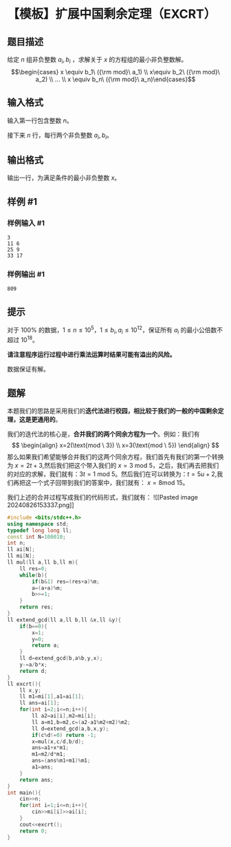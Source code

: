 # 【模板】扩展中国剩余定理（EXCRT）

## 题目描述

给定  $n$ 组非负整数  $a_i, b_i$ ，求解关于  $x$ 的方程组的最小非负整数解。
$$\begin{cases} x \equiv b_1\ ({\rm mod}\ a_1) \\ x\equiv b_2\ ({\rm mod}\ a_2) \\ ... \\ x \equiv b_n\ ({\rm mod}\ a_n)\end{cases}$$

## 输入格式

输入第一行包含整数 $n$。

接下来 $n$ 行，每行两个非负整数 $a_i, b_i$。

## 输出格式

输出一行，为满足条件的最小非负整数 $x$。

## 样例 #1

### 样例输入 #1

```
3
11 6
25 9
33 17
```

### 样例输出 #1

```
809
```

## 提示

对于 $100 \%$ 的数据，$1 \le n \le {10}^5$，$1 \le b_i,a_i \le {10}^{12}$，保证所有 $a_i$ 的最小公倍数不超过 ${10}^{18}$。

**请注意程序运行过程中进行乘法运算时结果可能有溢出的风险。**

数据保证有解。

## 题解
本题我们的思路是采用我们的**迭代法进行校园，相比较于我们的一般的中国剩余定理，这是更通用的**。

我们的迭代法的核心是，**合并我们的两个同余方程为一个**。例如：我们有
$$
\begin{align}
x=2(\text{mod \ 3}) \\
x=3(\text{mod \ 5})
\end{align}
$$
那么如果我们希望能够合并我们的这两个同余方程，我们首先有我们的第一个转换为 $x=2t+3$,然后我们把这个带入我们的 $x=3\text{\ mod\ 5}$，之后，我们再去把我们的对应的求解，我们就有：$3t=1\text{\ mod 5}$。然后我们在可以转换为：$t=5u+2$,我们再把这一个式子回带到我们的答案中，我们就有：
$x=8\text{mod 15}$。

我们上述的合并过程写成我们的代码形式，我们就有：
![[Pasted image 20240826153337.png]]



```cpp
#include <bits/stdc++.h>
using namespace std;
typedef long long ll;
const int N=100010;
int n;
ll ai[N];
ll mi[N];
ll mul(ll a,ll b,ll m){
	ll res=0;
	while(b){
		if(b&1) res=(res+a)%m;
		a=(a+a)%m;
		b>>=1;
	}
	return res;
}
ll extend_gcd(ll a,ll b,ll &x,ll &y){
	if(b==0){
		x=1;
		y=0;
		return a;
	}
	ll d=extend_gcd(b,a%b,y,x);
	y-=a/b*x;
	return d;
}
ll excrt(){
	ll x,y;
	ll m1=mi[1],a1=ai[1];
	ll ans=ai[1];
	for(int i=2;i<=n;i++){
		ll a2=ai[i],m2=mi[i];
		ll a=m1,b=m2,c=(a2-a1%m2+m2)%m2;
		ll d=extend_gcd(a,b,x,y);
		if(c%d!=0) return -1;
		x=mul(x,c/d,b/d);
		ans=a1+x*m1;
		m1=m2/d*m1;
		ans=(ans%m1+m1)%m1;
		a1=ans;
	}
	return ans;
}
int main(){
	cin>>n;
	for(int i=1;i<=n;i++){
		cin>>mi[i]>>ai[i];
	}
	cout<<excrt();
	return 0;
}
```
